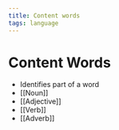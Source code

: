 ```yaml
---
title: Content words
tags: language
---
```


# Content Words
- Identifies part of a word
 - [[Noun]]
- [[Adjective]]
- [[Verb]]
- [[Adverb]]






























































